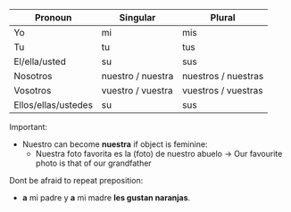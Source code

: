 
| Pronoun             | Singular          | Plural              |
| ------------------- | ----------------- | ------------------- |
| Yo                  | mi                | mis                 |
| Tu                  | tu                | tus                 |
| El/ella/usted       | su                | sus                 |
| Nosotros            | nuestro / nuestra | nuestros / nuestras | 
| Vosotros            | vuestro / vuestra | vuestros / vuestras |
| Ellos/ellas/ustedes | su                | sus                 |

Important:
- Nuestro can become **nuestra** if object is feminine: 
	- Nuestra foto favorita es la (foto) de nuestro abuelo → Our favourite photo is that of our grandfather

Dont be afraid to repeat preposition:
- **a** mi padre y **a** mi madre **les gustan naranjas**.